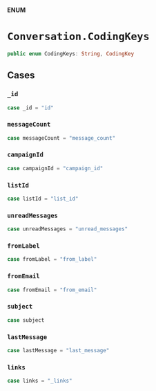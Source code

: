 **ENUM**

# `Conversation.CodingKeys`

```swift
public enum CodingKeys: String, CodingKey
```

## Cases
### `_id`

```swift
case _id = "id"
```

### `messageCount`

```swift
case messageCount = "message_count"
```

### `campaignId`

```swift
case campaignId = "campaign_id"
```

### `listId`

```swift
case listId = "list_id"
```

### `unreadMessages`

```swift
case unreadMessages = "unread_messages"
```

### `fromLabel`

```swift
case fromLabel = "from_label"
```

### `fromEmail`

```swift
case fromEmail = "from_email"
```

### `subject`

```swift
case subject
```

### `lastMessage`

```swift
case lastMessage = "last_message"
```

### `links`

```swift
case links = "_links"
```
